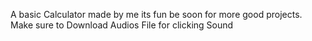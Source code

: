 A basic Calculator made by me its fun be soon for more good projects.
Make sure to Download Audios File for clicking Sound 

